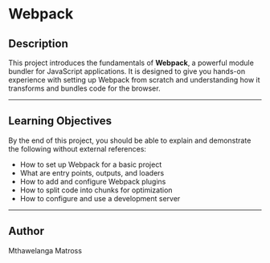 # Webpack 

## Description

This project introduces the fundamentals of **Webpack**, a powerful module bundler for JavaScript applications. It is designed to give you hands-on experience with setting up Webpack from scratch and understanding how it transforms and bundles code for the browser.

---

##  Learning Objectives

By the end of this project, you should be able to explain and demonstrate the following without external references:

- How to set up Webpack for a basic project
- What are entry points, outputs, and loaders
- How to add and configure Webpack plugins
- How to split code into chunks for optimization
- How to configure and use a development server

---

## Author

Mthawelanga Matross
